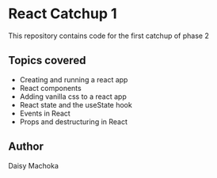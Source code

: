 # React Catchup 1
This repository contains code for the first catchup of phase 2

## Topics covered
* Creating and running a react app
* React components
* Adding vanilla css to a react app
* React state and the useState hook
* Events in React
* Props and destructuring in React

## Author
Daisy Machoka